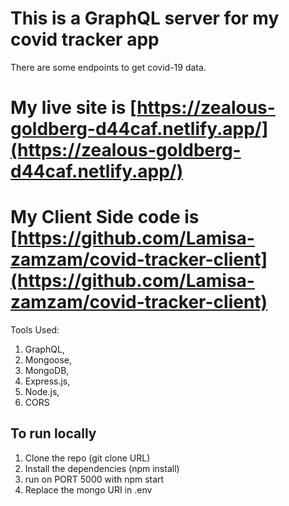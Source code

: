 # This is a GraphQL server for my covid tracker app

There are some endpoints to get covid-19 data.

# My live site is [https://zealous-goldberg-d44caf.netlify.app/](https://zealous-goldberg-d44caf.netlify.app/)

# My Client Side code is [https://github.com/Lamisa-zamzam/covid-tracker-client](https://github.com/Lamisa-zamzam/covid-tracker-client)

Tools Used:

1. GraphQL,
2. Mongoose,
3. MongoDB,
4. Express.js,
5. Node.js,
6. CORS

## To run locally

1. Clone the repo (git clone URL)
2. Install the dependencies (npm install)
3. run on PORT 5000 with npm start
4. Replace the mongo URI in .env
